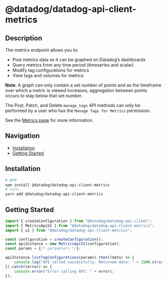# @datadog/datadog-api-client-metrics

## Description

The metrics endpoint allows you to:

- Post metrics data so it can be graphed on Datadog’s dashboards
- Query metrics from any time period (timeseries and scalar)
- Modify tag configurations for metrics
- View tags and volumes for metrics

**Note**: A graph can only contain a set number of points
and as the timeframe over which a metric is viewed increases,
aggregation between points occurs to stay below that set number.

The Post, Patch, and Delete `manage_tags` API methods can only be performed by
a user who has the `Manage Tags for Metrics` permission.

See the [Metrics page](https://docs.datadoghq.com/metrics/) for more information.

## Navigation

- [Installation](#installation)
- [Getting Started](#getting-started)

## Installation

```sh
# NPM
npm install @datadog/datadog-api-client-metrics
# Yarn
yarn add @datadog/datadog-api-client-metrics
```

## Getting Started
```ts
import { createConfiguration } from "@datadog/datadog-api-client";
import { MetricsApiV2 } from "@datadog/datadog-api-client-metrics";
import { v2 } from "@datadog/datadog-api-client-metrics";

const configuration = createConfiguration();
const apiInstance = new MetricsApiV2(configuration);
const params = {/* parameters */};

apiInstance.listTagConfigurations(params).then((data) => {
    console.log("API called successfully. Returned data: " + JSON.stringify(data));
}).catch((error) => {
    console.error("Error calling API: " + error);
});
```